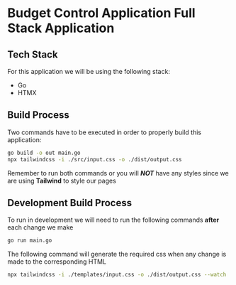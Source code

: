 # Budget Control Application Full Stack Application

## Tech Stack

For this application we will be using the following stack:

- Go
- HTMX

## Build Process

Two commands have to be executed in order to properly build this application:

```bash
go build -o out main.go
npx tailwindcss -i ./src/input.css -o ./dist/output.css
```

Remember to run both commands or you will ***NOT*** have any styles since we are using **Tailwind** to style our pages

## Development Build Process

To run in development we will need to run the following commands **after** each change we make

```bash
go run main.go
```

The following command will generate the required css when any change is made to the corresponding HTML


```bash
npx tailwindcss -i ./templates/input.css -o ./dist/output.css --watch
```

